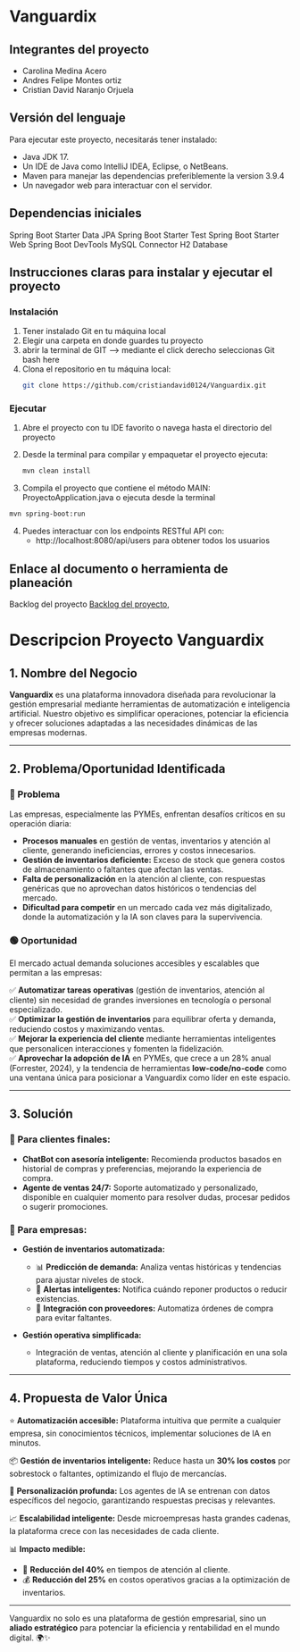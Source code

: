 # Vanguardix 
## Integrantes del proyecto
 - Carolina Medina Acero
 - Andres Felipe Montes ortiz
 - Cristian David Naranjo Orjuela

## Versión del lenguaje
Para ejecutar este proyecto, necesitarás tener instalado:

- Java JDK 17.
- Un IDE de Java como IntelliJ IDEA, Eclipse, o NetBeans.
- Maven para manejar las dependencias preferiblemente la version 3.9.4
- Un navegador web para interactuar con el servidor.
## Dependencias iniciales
Spring Boot Starter Data JPA 
Spring Boot Starter Test
Spring Boot Starter Web
Spring Boot DevTools
MySQL Connector
H2 Database

## Instrucciones claras para instalar y ejecutar el proyecto
### Instalación

1. Tener instalado Git en tu máquina local
2. Elegir una carpeta en donde guardes tu proyecto
3. abrir la terminal de GIT --> mediante el click derecho seleccionas Git bash here
4. Clona el repositorio en tu máquina local:
   ```bash
   git clone https://github.com/cristiandavid0124/Vanguardix.git
   ```
### Ejecutar 
1. Abre el proyecto con tu IDE favorito o navega hasta el directorio del proyecto
2. Desde la terminal para compilar y empaquetar el proyecto ejecuta:

   ```bash
   mvn clean install
   ```
3.  Compila el proyecto que contiene el método MAIN: ProyectoApplication.java o ejecuta desde la terminal

```bash
mvn spring-boot:run
```

4. Puedes interactuar con los endpoints RESTful API con:
    - http://localhost:8080/api/users  para obtener todos los usuarios 

## Enlace al documento o herramienta de planeación
Backlog del proyecto [Backlog del proyecto](https://github.com/users/Medina95/projects/2/views/1),


#  Descripcion Proyecto Vanguardix 

## 1. Nombre del Negocio  
**Vanguardix** es una plataforma innovadora diseñada para revolucionar la gestión empresarial mediante herramientas de automatización e inteligencia artificial. Nuestro objetivo es simplificar operaciones, potenciar la eficiencia y ofrecer soluciones adaptadas a las necesidades dinámicas de las empresas modernas.

---

## 2. Problema/Oportunidad Identificada  

### 🔴 Problema  
Las empresas, especialmente las PYMEs, enfrentan desafíos críticos en su operación diaria:  

- **Procesos manuales** en gestión de ventas, inventarios y atención al cliente, generando ineficiencias, errores y costos innecesarios.  
- **Gestión de inventarios deficiente:** Exceso de stock que genera costos de almacenamiento o faltantes que afectan las ventas.  
- **Falta de personalización** en la atención al cliente, con respuestas genéricas que no aprovechan datos históricos o tendencias del mercado.  
- **Dificultad para competir** en un mercado cada vez más digitalizado, donde la automatización y la IA son claves para la supervivencia.  

### 🟢 Oportunidad  
El mercado actual demanda soluciones accesibles y escalables que permitan a las empresas:  

✅ **Automatizar tareas operativas** (gestión de inventarios, atención al cliente) sin necesidad de grandes inversiones en tecnología o personal especializado.  
✅ **Optimizar la gestión de inventarios** para equilibrar oferta y demanda, reduciendo costos y maximizando ventas.  
✅ **Mejorar la experiencia del cliente** mediante herramientas inteligentes que personalicen interacciones y fomenten la fidelización.  
✅ **Aprovechar la adopción de IA** en PYMEs, que crece a un 28% anual (Forrester, 2024), y la tendencia de herramientas **low-code/no-code** como una ventana única para posicionar a Vanguardix como líder en este espacio.  

---

## 3. Solución  

### 🎯 Para clientes finales:  

- **ChatBot con asesoría inteligente:** Recomienda productos basados en historial de compras y preferencias, mejorando la experiencia de compra.  
- **Agente de ventas 24/7:** Soporte automatizado y personalizado, disponible en cualquier momento para resolver dudas, procesar pedidos o sugerir promociones.  

### 🏢 Para empresas:  

- **Gestión de inventarios automatizada:**  
  - 📊 **Predicción de demanda:** Analiza ventas históricas y tendencias para ajustar niveles de stock.  
  - 🚨 **Alertas inteligentes:** Notifica cuándo reponer productos o reducir existencias.  
  - 🔄 **Integración con proveedores:** Automatiza órdenes de compra para evitar faltantes.  

- **Gestión operativa simplificada:**  
  - Integración de ventas, atención al cliente y planificación en una sola plataforma, reduciendo tiempos y costos administrativos.  

---

## 4. Propuesta de Valor Única  

⭐ **Automatización accesible:** Plataforma intuitiva que permite a cualquier empresa, sin conocimientos técnicos, implementar soluciones de IA en minutos.  

📦 **Gestión de inventarios inteligente:** Reduce hasta un **30% los costos** por sobrestock o faltantes, optimizando el flujo de mercancías.  

🎯 **Personalización profunda:** Los agentes de IA se entrenan con datos específicos del negocio, garantizando respuestas precisas y relevantes.  

📈 **Escalabilidad inteligente:** Desde microempresas hasta grandes cadenas, la plataforma crece con las necesidades de cada cliente.  

📊 **Impacto medible:**  
- 🚀 **Reducción del 40%** en tiempos de atención al cliente.  
- 💰 **Reducción del 25%** en costos operativos gracias a la optimización de inventarios.  

---

Vanguardix no solo es una plataforma de gestión empresarial, sino un **aliado estratégico** para potenciar la eficiencia y rentabilidad en el mundo digital. 🌍✨  


   
